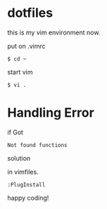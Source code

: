 # dotfiles

this is my vim environment now.

put on .vimrc

```
$ cd ~
```

start vim
```
$ vi .
```



# Handling Error

if Got

```
Not found functions
```

solution

in vimfiles.

```
:PlugInstall
```


happy coding!

